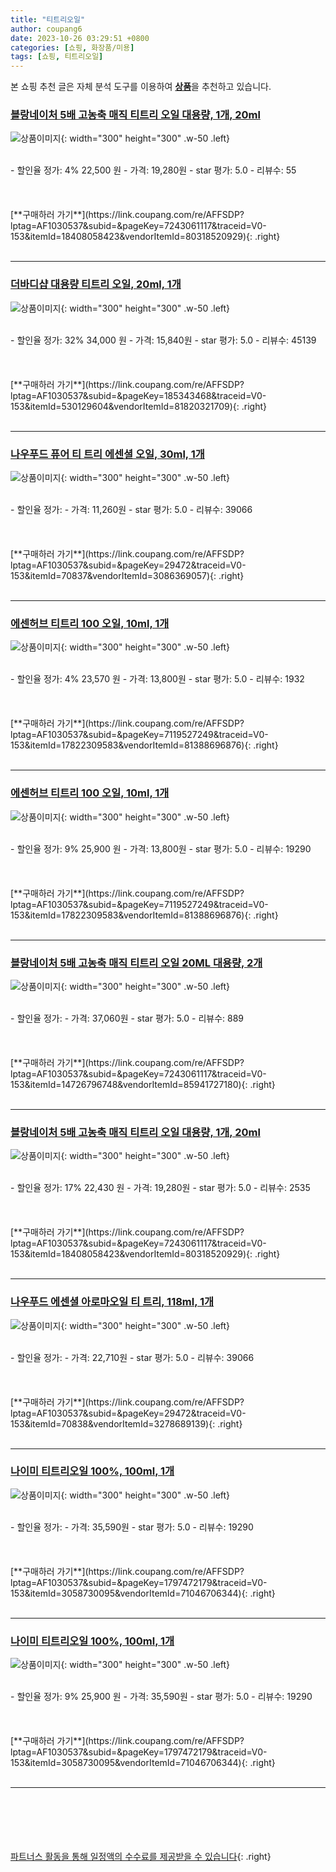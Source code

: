 ```yaml
---
title: "티트리오일"
author: coupang6
date: 2023-10-26 03:29:51 +0800
categories: [쇼핑, 화장품/미용]
tags: [쇼핑, 티트리오일]
---
```


본 쇼핑 추천 글은 자체 분석 도구를 이용하여 [**상품**](https://link.coupang.com/a/bao1ui)을 추천하고 있습니다.

### [블랑네이처 5배 고농축 매직 티트리 오일 대용량, 1개, 20ml](https://link.coupang.com/re/AFFSDP?lptag=AF1030537&subid=&pageKey=7243061117&traceid=V0-153&itemId=18408058423&vendorItemId=80318520929)

![상품이미지](https://thumbnail9.coupangcdn.com/thumbnails/remote/230x230ex/image/vendor_inventory/fc7e/39340ff986f8917fb29e177ac5ba1feb1abf0567aa9bb03dcaaa2fc36b97.jpg){: width="300" height="300" .w-50 .left}


<br>
- 할인율 정가: 4%  22,500   원
- 가격: 19,280원
- star 평가: 5.0
- 리뷰수: 55
<br>
<br>
<br>
<br>
[**구매하러 가기**](https://link.coupang.com/re/AFFSDP?lptag=AF1030537&subid=&pageKey=7243061117&traceid=V0-153&itemId=18408058423&vendorItemId=80318520929){: .right}
<br>
<br>

---

### [더바디샵 대용량 티트리 오일, 20ml, 1개](https://link.coupang.com/re/AFFSDP?lptag=AF1030537&subid=&pageKey=185343468&traceid=V0-153&itemId=530129604&vendorItemId=81820321709)

![상품이미지](https://thumbnail6.coupangcdn.com/thumbnails/remote/230x230ex/image/product/image/vendoritem/2018/01/08/3016949794/93ea94ff-2e00-4ca7-ae13-fbc4688f9fd9.jpg){: width="300" height="300" .w-50 .left}


<br>
- 할인율 정가: 32%  34,000   원
- 가격: 15,840원
- star 평가: 5.0
- 리뷰수: 45139
<br>
<br>
<br>
<br>
[**구매하러 가기**](https://link.coupang.com/re/AFFSDP?lptag=AF1030537&subid=&pageKey=185343468&traceid=V0-153&itemId=530129604&vendorItemId=81820321709){: .right}
<br>
<br>

---

### [나우푸드 퓨어 티 트리 에센셜 오일, 30ml, 1개](https://link.coupang.com/re/AFFSDP?lptag=AF1030537&subid=&pageKey=29472&traceid=V0-153&itemId=70837&vendorItemId=3086369057)

![상품이미지](https://thumbnail9.coupangcdn.com/thumbnails/remote/230x230ex/image/vendor_inventory/a77d/fd3803d9401021478693261bb2963f3a495550a7a0b2cd8aca1f76dac83a.png){: width="300" height="300" .w-50 .left}


<br>
- 할인율 정가: 
- 가격: 11,260원
- star 평가: 5.0
- 리뷰수: 39066
<br>
<br>
<br>
<br>
[**구매하러 가기**](https://link.coupang.com/re/AFFSDP?lptag=AF1030537&subid=&pageKey=29472&traceid=V0-153&itemId=70837&vendorItemId=3086369057){: .right}
<br>
<br>

---

### [에센허브 티트리 100 오일, 10ml, 1개](https://link.coupang.com/re/AFFSDP?lptag=AF1030537&subid=&pageKey=7119527249&traceid=V0-153&itemId=17822309583&vendorItemId=81388696876)

![상품이미지](https://thumbnail8.coupangcdn.com/thumbnails/remote/230x230ex/image/vendor_inventory/6b47/8ee849cc67f9c307ff94b641c4fa6d4c74a5b983ba6e1d7d03c9ee8025ef.jpg){: width="300" height="300" .w-50 .left}


<br>
- 할인율 정가: 4%  23,570   원
- 가격: 13,800원
- star 평가: 5.0
- 리뷰수: 1932
<br>
<br>
<br>
<br>
[**구매하러 가기**](https://link.coupang.com/re/AFFSDP?lptag=AF1030537&subid=&pageKey=7119527249&traceid=V0-153&itemId=17822309583&vendorItemId=81388696876){: .right}
<br>
<br>

---

### [에센허브 티트리 100 오일, 10ml, 1개](https://link.coupang.com/re/AFFSDP?lptag=AF1030537&subid=&pageKey=7119527249&traceid=V0-153&itemId=17822309583&vendorItemId=81388696876)

![상품이미지](https://thumbnail8.coupangcdn.com/thumbnails/remote/230x230ex/image/vendor_inventory/6b47/8ee849cc67f9c307ff94b641c4fa6d4c74a5b983ba6e1d7d03c9ee8025ef.jpg){: width="300" height="300" .w-50 .left}


<br>
- 할인율 정가: 9%  25,900   원
- 가격: 13,800원
- star 평가: 5.0
- 리뷰수: 19290
<br>
<br>
<br>
<br>
[**구매하러 가기**](https://link.coupang.com/re/AFFSDP?lptag=AF1030537&subid=&pageKey=7119527249&traceid=V0-153&itemId=17822309583&vendorItemId=81388696876){: .right}
<br>
<br>

---

### [블랑네이처 5배 고농축 매직 티트리 오일 20ML 대용량, 2개](https://link.coupang.com/re/AFFSDP?lptag=AF1030537&subid=&pageKey=7243061117&traceid=V0-153&itemId=14726796748&vendorItemId=85941727180)

![상품이미지](https://thumbnail9.coupangcdn.com/thumbnails/remote/230x230ex/image/vendor_inventory/bf6f/70bec71434532514cc56f277b8c30cc77488327eebfd9ff761552bb3709e.jpg){: width="300" height="300" .w-50 .left}


<br>
- 할인율 정가: 
- 가격: 37,060원
- star 평가: 5.0
- 리뷰수: 889
<br>
<br>
<br>
<br>
[**구매하러 가기**](https://link.coupang.com/re/AFFSDP?lptag=AF1030537&subid=&pageKey=7243061117&traceid=V0-153&itemId=14726796748&vendorItemId=85941727180){: .right}
<br>
<br>

---

### [블랑네이처 5배 고농축 매직 티트리 오일 대용량, 1개, 20ml](https://link.coupang.com/re/AFFSDP?lptag=AF1030537&subid=&pageKey=7243061117&traceid=V0-153&itemId=18408058423&vendorItemId=80318520929)

![상품이미지](https://thumbnail9.coupangcdn.com/thumbnails/remote/230x230ex/image/vendor_inventory/fc7e/39340ff986f8917fb29e177ac5ba1feb1abf0567aa9bb03dcaaa2fc36b97.jpg){: width="300" height="300" .w-50 .left}


<br>
- 할인율 정가: 17%  22,430   원
- 가격: 19,280원
- star 평가: 5.0
- 리뷰수: 2535
<br>
<br>
<br>
<br>
[**구매하러 가기**](https://link.coupang.com/re/AFFSDP?lptag=AF1030537&subid=&pageKey=7243061117&traceid=V0-153&itemId=18408058423&vendorItemId=80318520929){: .right}
<br>
<br>

---

### [나우푸드 에센셜 아로마오일 티 트리, 118ml, 1개](https://link.coupang.com/re/AFFSDP?lptag=AF1030537&subid=&pageKey=29472&traceid=V0-153&itemId=70838&vendorItemId=3278689139)

![상품이미지](https://thumbnail9.coupangcdn.com/thumbnails/remote/230x230ex/image/vendor_inventory/4dbe/65a0e15907e455059a4a99096c5f79ea2a81ad6e5e7fa66ebec25436d6a1.png){: width="300" height="300" .w-50 .left}


<br>
- 할인율 정가: 
- 가격: 22,710원
- star 평가: 5.0
- 리뷰수: 39066
<br>
<br>
<br>
<br>
[**구매하러 가기**](https://link.coupang.com/re/AFFSDP?lptag=AF1030537&subid=&pageKey=29472&traceid=V0-153&itemId=70838&vendorItemId=3278689139){: .right}
<br>
<br>

---

### [나이미 티트리오일 100%, 100ml, 1개](https://link.coupang.com/re/AFFSDP?lptag=AF1030537&subid=&pageKey=1797472179&traceid=V0-153&itemId=3058730095&vendorItemId=71046706344)

![상품이미지](https://thumbnail8.coupangcdn.com/thumbnails/remote/230x230ex/image/retail/images/3204738185641659-445f7b6d-e0d6-44ed-aa44-65a91b2790b4.jpg){: width="300" height="300" .w-50 .left}


<br>
- 할인율 정가: 
- 가격: 35,590원
- star 평가: 5.0
- 리뷰수: 19290
<br>
<br>
<br>
<br>
[**구매하러 가기**](https://link.coupang.com/re/AFFSDP?lptag=AF1030537&subid=&pageKey=1797472179&traceid=V0-153&itemId=3058730095&vendorItemId=71046706344){: .right}
<br>
<br>

---

### [나이미 티트리오일 100%, 100ml, 1개](https://link.coupang.com/re/AFFSDP?lptag=AF1030537&subid=&pageKey=1797472179&traceid=V0-153&itemId=3058730095&vendorItemId=71046706344)

![상품이미지](https://thumbnail8.coupangcdn.com/thumbnails/remote/230x230ex/image/retail/images/3204738185641659-445f7b6d-e0d6-44ed-aa44-65a91b2790b4.jpg){: width="300" height="300" .w-50 .left}


<br>
- 할인율 정가: 9%  25,900   원
- 가격: 35,590원
- star 평가: 5.0
- 리뷰수: 19290
<br>
<br>
<br>
<br>
[**구매하러 가기**](https://link.coupang.com/re/AFFSDP?lptag=AF1030537&subid=&pageKey=1797472179&traceid=V0-153&itemId=3058730095&vendorItemId=71046706344){: .right}
<br>
<br>

---
<br><br><br><br><br> [파트너스 활동을 통해 일정액의 수수료를 제공받을 수 있습니다](https://link.coupang.com/a/bao1ui){: .right}